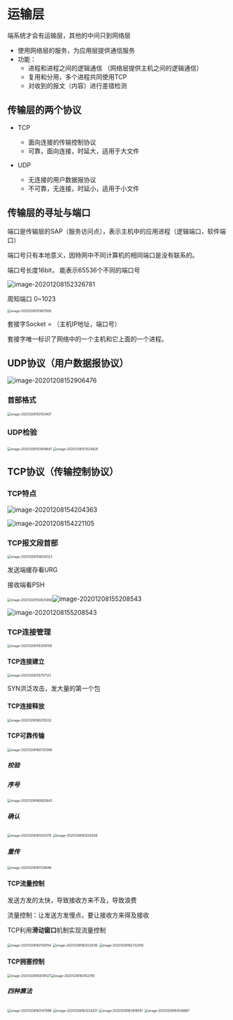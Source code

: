 # 运输层

端系统才会有运输层，其他的中间只到网络层

- 使用网络层的服务，为应用层提供通信服务
- 功能：
  - 进程和进程之间的逻辑通信 （网络层提供主机之间的逻辑通信）
  - 复用和分用，多个进程共同使用TCP
  - 对收到的报文（内容）进行差错检测

## 传输层的两个协议

- TCP 
  - 面向连接的传输控制协议
  - 可靠，面向连接，时延大，适用于大文件

- UDP
  - 无连接的用户数据报协议
  - 不可靠，无连接，时延小，适用于小文件

## 传输层的寻址与端口

端口是传输层的SAP（服务访问点），表示主机中的应用进程（逻辑端口，软件端口）

端口号只有本地意义，因特网中不同计算机的相同端口是没有联系的。

端口号长度16bit， 能表示65536个不同的端口号

![image-20201208152326781](D:\MyStudyFile\Study_C_PLUS_PLUS\C-PLUS-PLUS-Road\NetWork\运输层.assets\image-20201208152326781.png)

周知端口 0~1023

 <img src="D:\MyStudyFile\Study_C_PLUS_PLUS\C-PLUS-PLUS-Road\NetWork\运输层.assets\image-20201208151807926.png" alt="image-20201208151807926" style="zoom:50%;" />



套接字Socket = （主机IP地址，端口号）

套接字唯一标识了网络中的一个主机和它上面的一个进程。



## UDP协议（用户数据报协议）

![image-20201208152906476](D:\MyStudyFile\Study_C_PLUS_PLUS\C-PLUS-PLUS-Road\NetWork\运输层.assets\image-20201208152906476.png)

### 首部格式

<img src="D:\MyStudyFile\Study_C_PLUS_PLUS\C-PLUS-PLUS-Road\NetWork\运输层.assets\image-20201208153103407.png" alt="image-20201208153103407" style="zoom:50%;" />

### UDP检验

<img src="D:\MyStudyFile\Study_C_PLUS_PLUS\C-PLUS-PLUS-Road\NetWork\运输层.assets\image-20201208153806641.png" alt="image-20201208153806641" style="zoom:50%;" />

<img src="D:\MyStudyFile\Study_C_PLUS_PLUS\C-PLUS-PLUS-Road\NetWork\运输层.assets\image-20201208153524828.png" alt="image-20201208153524828" style="zoom:50%;" />



## TCP协议（传输控制协议）

### TCP特点

![image-20201208154204363](D:\MyStudyFile\Study_C_PLUS_PLUS\C-PLUS-PLUS-Road\NetWork\运输层.assets\image-20201208154204363.png)

![image-20201208154221105](D:\MyStudyFile\Study_C_PLUS_PLUS\C-PLUS-PLUS-Road\NetWork\运输层.assets\image-20201208154221105.png)



### TCP报文段首部

<img src="D:\MyStudyFile\Study_C_PLUS_PLUS\C-PLUS-PLUS-Road\NetWork\运输层.assets\image-20201208154630023.png" alt="image-20201208154630023" style="zoom:50%;" />

发送端缓存看URG

接收端看PSH

<img src="D:\MyStudyFile\Study_C_PLUS_PLUS\C-PLUS-PLUS-Road\NetWork\运输层.assets\image-20201208154925460.png" alt="image-20201208154925460" style="zoom:50%;" />![image-20201208155208543](D:\MyStudyFile\Study_C_PLUS_PLUS\C-PLUS-PLUS-Road\NetWork\运输层.assets\image-20201208155208543.png)

![image-20201208155208543](D:\MyStudyFile\Study_C_PLUS_PLUS\C-PLUS-PLUS-Road\NetWork\运输层.assets\image-20201208155208543.png)

### TCP连接管理

<img src="D:\MyStudyFile\Study_C_PLUS_PLUS\C-PLUS-PLUS-Road\NetWork\运输层.assets\image-20201208155309708.png" alt="image-20201208155309708" style="zoom:50%;" />



#### TCP连接建立

<img src="D:\MyStudyFile\Study_C_PLUS_PLUS\C-PLUS-PLUS-Road\NetWork\运输层.assets\image-20201208155757133.png" alt="image-20201208155757133" style="zoom:50%;" />

SYN洪泛攻击，发大量的第一个包

#### TCP连接释放

<img src="D:\MyStudyFile\Study_C_PLUS_PLUS\C-PLUS-PLUS-Road\NetWork\运输层.assets\image-20201208160210532.png" alt="image-20201208160210532" style="zoom:50%;" />

#### TCP可靠传输

<img src="D:\MyStudyFile\Study_C_PLUS_PLUS\C-PLUS-PLUS-Road\NetWork\运输层.assets\image-20201208160730389.png" alt="image-20201208160730389" style="zoom:50%;" />



##### 校验

##### 序号

 <img src="D:\MyStudyFile\Study_C_PLUS_PLUS\C-PLUS-PLUS-Road\NetWork\运输层.assets\image-20201208160925843.png" alt="image-20201208160925843" style="zoom:50%;" />

##### 确认

 <img src="D:\MyStudyFile\Study_C_PLUS_PLUS\C-PLUS-PLUS-Road\NetWork\运输层.assets\image-20201208161243376.png" alt="image-20201208161243376" style="zoom:50%;" />

 <img src="D:\MyStudyFile\Study_C_PLUS_PLUS\C-PLUS-PLUS-Road\NetWork\运输层.assets\image-20201208161204348.png" alt="image-20201208161204348" style="zoom:50%;" />

##### 重传

 <img src="D:\MyStudyFile\Study_C_PLUS_PLUS\C-PLUS-PLUS-Road\NetWork\运输层.assets\image-20201208161729646.png" alt="image-20201208161729646" style="zoom:50%;" />

#### TCP流量控制

发送方发的太快，导致接收方来不及，导致浪费

流量控制：让发送方发慢点，要让接收方来得及接收

TCP利用**滑动窗口**机制实现流量控制

 <img src="D:\MyStudyFile\Study_C_PLUS_PLUS\C-PLUS-PLUS-Road\NetWork\运输层.assets\image-20201208162114054.png" alt="image-20201208162114054" style="zoom:50%;" />

<img src="D:\MyStudyFile\Study_C_PLUS_PLUS\C-PLUS-PLUS-Road\NetWork\运输层.assets\image-20201208162522836.png" alt="image-20201208162522836" style="zoom:50%;" />

<img src="D:\MyStudyFile\Study_C_PLUS_PLUS\C-PLUS-PLUS-Road\NetWork\运输层.assets\image-20201208162732455.png" alt="image-20201208162732455" style="zoom: 50%;" />

#### TCP拥塞控制

 <img src="D:\MyStudyFile\Study_C_PLUS_PLUS\C-PLUS-PLUS-Road\NetWork\运输层.assets\image-20201208163018127.png" alt="image-20201208163018127" style="zoom:50%;" /><img src="D:\MyStudyFile\Study_C_PLUS_PLUS\C-PLUS-PLUS-Road\NetWork\运输层.assets\image-20201208163102785.png" alt="image-20201208163102785" style="zoom:50%;" />

 



##### 四种算法

 <img src="D:\MyStudyFile\Study_C_PLUS_PLUS\C-PLUS-PLUS-Road\NetWork\运输层.assets\image-20201208163147999.png" alt="image-20201208163147999" style="zoom:50%;" />

 <img src="D:\MyStudyFile\Study_C_PLUS_PLUS\C-PLUS-PLUS-Road\NetWork\运输层.assets\image-20201208163224201.png" alt="image-20201208163224201" style="zoom:50%;" />



<img src="D:\MyStudyFile\Study_C_PLUS_PLUS\C-PLUS-PLUS-Road\NetWork\运输层.assets\image-20201208163816587.png" alt="image-20201208163816587" style="zoom:50%;" />



<img src="D:\MyStudyFile\Study_C_PLUS_PLUS\C-PLUS-PLUS-Road\NetWork\运输层.assets\image-20201208164036687.png" alt="image-20201208164036687" style="zoom:50%;" />